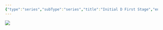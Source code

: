 ```yaml
---
{"type":"series","subType":"series","title":"Initial D First Stage","englishTitle":"Initial D First Stage","year":1998,"dataSource":"MALAPI","url":"https://myanimelist.net/anime/185/Initial_D_First_Stage","id":185,"genres":["Action","Drama"],"studios":["Gallop","Studio Comet"],"episodes":26,"duration":"25 min per ep","onlineRating":8.34,"actors":null,"image":"https://cdn.myanimelist.net/images/anime/1384/127972.jpg","released":true,"streamingServices":["Crunchyroll","Funimation","Shahid"],"airing":false,"airedFrom":"19/04/1998","airedTo":"06/12/1998","watched":false,"lastWatched":"","personalRating":0,"tags":["mediaDB/tv/series"],"dg-publish":true,"dateWatched":"2007-01-01","permalink":"/media-db/series/initial-d-first-stage-1998/","dgPassFrontmatter":true,"noteIcon":"3","created":"2023-12-15T00:09:52.279+05:30","updated":"2023-12-15T00:11:25.813+05:30"}
---
```


<img src="https://cdn.myanimelist.net/images/anime/1384/127972.jpg">